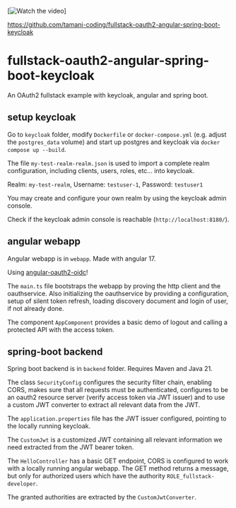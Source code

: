
[![Watch the video](https://www.youtube.com/watch?v=DLszg2ul85U&t=850s)]


https://github.com/tamani-coding/fullstack-oauth2-angular-spring-boot-keycloak

# fullstack-oauth2-angular-spring-boot-keycloak
An OAuth2 fullstack example with keycloak, angular and spring boot.
## setup keycloak

Go to `keycloak` folder, modify `Dockerfile` or `docker-compose.yml` (e.g. adjust the `postgres_data` volume) and start up postgres and keycloak via `docker compose up --build`.

The file `my-test-realm-realm.json` is used to import a complete realm configuration, including clients, users, roles, etc... into keycloak. 

Realm: `my-test-realm`, Username: `testuser-1`, Password: `testuser1`

You may create and configure your own realm by using the keycloak admin console.

Check if the keycloak admin console is reachable (`http://localhost:8180/`).


## angular webapp

Angular webapp is in `webapp`. Made with angular 17.

Using [angular-oauth2-oidc](https://www.npmjs.com/package/angular-oauth2-oidc)!

The `main.ts` file bootstraps the webapp by proving the http client and the oauthservice. Also initializing the oauthservice by providing a configuration, setup of silent token refresh, loading discovery document and login of user, if not already done.

The component `AppComponent` provides a basic demo of logout and calling a protected API with the access token.

## spring-boot backend

Spring boot backend is in `backend` folder. Requires Maven and Java 21.

The class `SecurityConfig` configures the security filter chain, enabling CORS, makes sure that all requests must be authenticated, configures to be an oauth2 resource server (verify access token via JWT issuer) and to use a custom JWT converter to extract all relevant data from the JWT.

The `application.properties` file has the JWT issuer configured, pointing to the locally running keycloak.

The `CustomJwt` is a customized JWT containing all relevant information we need extracted from the JWT bearer token.

The `HelloController` has a basic GET endpoint, CORS is configured to work with a locally running angular webapp. The GET method returns a message, but only for authorized users which have the authority `ROLE_fullstack-developer`.

The granted authorities are extracted by the `CustomJwtConverter`.


